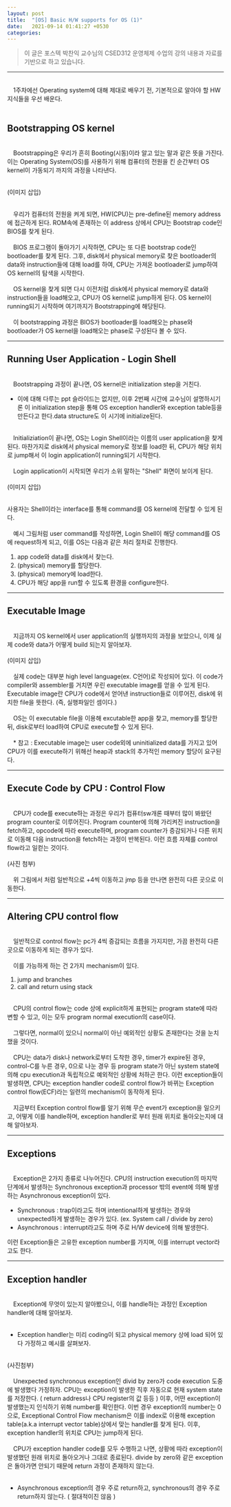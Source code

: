 ```yaml
---
layout: post
title:  "[OS] Basic H/W supports for OS (1)"
date:   2021-09-14 01:41:27 +0530
categories: 
---
```


> 이 글은 포스텍 박찬익 교수님의 CSED312 운영체제 수업의 강의 내용과 자료를 기반으로 하고 있습니다.

---  
<br>
 　1주차에선 Operating system에 대해 제대로 배우기 전, 기본적으로 알아야 할 HW 지식들을 우선 배운다.
<br><br>
 
 ## Bootstrapping OS kernel
 
 <br>
 　Bootstrapping은 우리가 흔히 Booting(시동)이라 알고 있는 말과 같은 뜻을 가진다.<br>
 이는 Operating System(OS)를 사용하기 위해 컴퓨터의 전원을 킨 순간부터 OS kernel이 가동되기 까지의 과정을 나타낸다.
<br><br>

 (이미지 삽입)

<br>
　우리가 컴퓨터의 전원을 켜게 되면, HW(CPU)는 pre-define된 memory address에 접근하게 된다. ROM속에 존재하는 이 address 상에서 CPU는 Bootstrap code인 BIOS를 찾게 된다.
<br><br>
　BIOS 프로그램이 돌아가기 시작하면, CPU는 또 다른 bootstrap code인 bootloader를 찾게 된다. 그후, disk에서 physical memory로 찾은 bootloader의 data와 instruction들에 대해 load를 하여, CPU는 가져온 bootloader로 jump하여 OS kernel의 탐색을 시작한다.
<br><br>
　OS kernel을 찾게 되면 다시 이전처럼 disk에서 physical memory로 data와 instruction들을 load해오고, CPU가 OS kernel로 jump하게 된다. OS kernel이 running되기 시작하며 여기까지가 Bootstrapping에 해당된다.
<br><br>
　이 bootstrapping 과정은 BIOS가 bootloader를 load해오는 phase와 bootloader가 OS kernel을 load해오는 phase로 구성된다 볼 수 있다.

---

## Running User Application - Login Shell
<br>
　Bootstrapping 과정이 끝나면, OS kernel은 initialization step을 거친다.
  <!--여기 수정 필요-->

 * 이에 대해 다루는 ppt 슬라이드는 없지만, 이후 2번째 시간에 교수님이 설명하시기론 이 initialization step을 통해 OS exception handler와 exception table등을 만든다고 한다.data structure도 이 시기에 initialize된다.
 <!---->

 <br>
 　Initializiation이 끝나면, OS는 Login Shell이라는 이름의 user application을 찾게 된다. 마찬가지로 disk에서 physical memory로 정보를 load한 뒤, CPU가 해당 위치로 jump해서 이 login application이 running되기 시작한다.
 <br><br>
 　Login application이 시작되면 우리가 소위 말하는 "Shell" 화면이 보이게 된다.
<br></br>
 (이미지 삽입)
<br></br>

 사용자는 Shell이라는 interface를 통해 command를 OS kernel에 전달할 수 있게 된다.
 <br></br>
 　예시 그림처럼 user command를 작성하면, Login Shell이 해당 command를 OS에 request하게 되고, 이를 OS는 다음과 같은 처리 절차로 진행한다.
 1. app code와 data를 disk에서 찾는다.
 2. (physical) memory를 할당한다.
 3. (physical) memory에 load한다.
 4. CPU가 해당 app을 run할 수 있도록 환경을 configure한다.

---

## Executable Image
<br>
 　지금까지 OS kernel에서 user application의 실행까지의 과정을 보았으니, 이제 실제 code와 data가 어떻게 build 되는지 알아보자.
<br></br>
 (이미지 삽입)
<br></br>
 　실제 code는 대부분 high level language(ex. C언어)로 작성되어 있다. 이 code가 compiler와 assembler를 거치면 우린 executable image를 얻을 수 있게 된다.
 Executable image란 CPU가 code에서 얻어낸 instruction들로 이루어진, disk에 위치한 file을 뜻한다. (즉, 실행파일인 셈이다.) <!-- 확인 필요 -->
<br></br>
 　OS는 이 executable file을 이용해 excutable한 app을 찾고, memory를 할당한 뒤, disk로부터 load하여 CPU로 execute할 수 있게 된다.
<br></br>
　* 참고 : Executable image는 user code외에 uninitialized data를 가지고 있어 CPU가 이를 execute하기 위해선 heap과 stack의 추가적인 memory 할당이 요구된다.

---
## Execute Code by CPU : Control Flow
<br>
 　CPU가 code를 execute하는 과정은 우리가 컴퓨터sw개론 때부터 많이 봐왔던 program counter로 이루어진다. Program counter에 의해 가리켜진 instruction을 fetch하고, opcode에 따라 execute하며, program counter가 증감되거나 다른 위치로 이동해 다음 instruction을 fetch하는 과정이 반복된다. 이런 흐름 자체를 control flow라고 일컫는 것이다.
<br></br>
 (사진 첨부)
<br></br>
　위 그림에서 처럼 일반적으로 +4씩 이동하고 jmp 등을 만나면 완전히 다른 곳으로 이동한다.

---
## Altering CPU control flow
<br>
　일반적으로 control flow는 pc가 4씩 증감되는 흐름을 가지지만, 가끔 완전히 다른 곳으로 이동하게 되는 경우가 있다.
<br></br>
　이를 가능하게 하는 건 2가지 mechanism이 있다.

 1. jump and branches
 2. call and return using stack

<br>
　CPU의 control flow는 code 상에 explicit하게 표현되는 program state에 따라 변할 수 있고, 이는 모두 program normal execution의 case이다.  
<br></br>
　그렇다면, normal이 있으니 normal이 아닌 예외적인 상황도 존재한다는 것을 눈치챘을 것이다. 
<br></br>
　CPU는 data가 disk나 network로부터 도착한 경우, timer가 expire된 경우, control-C를 누른 경우, 0으로 나눈 경우 등 program state가 아닌 system state에 의해 cpu execution과 독립적으로 예외적인 상황에 처하곤 한다. 이런 exception들이 발생하면, CPU는 exception handler code로 control flow가 바뀌는 Exception control flow(ECF)라는 일련의 mechanism이 동작하게 된다.
<br></br>
　지금부터 Exception control flow를 알기 위해 무슨 event가 exception을 일으키고, 어떻게 이를 handle하며, exception handler로 부터 원래 위치로 돌아오는지에 대해 알아보자.

---
## Exceptions
<br>
　Exception은 2가지 종류로 나누어진다. CPU의 instruction execution의 마지막 단계에서 발생하는 Synchronous exception과 processor 밖의 event에 의해 발생하는 Asynchronous exception이 있다.

* Synchronous : trap이라고도 하며 intentional하게 발생하는 경우와 unexpected하게 발생하는 경우가 있다. (ex. System call / divide by zero)
* Asynchronous : interrupt라고도 하며 주로 H/W device에 의해 발생한다.

이런 Exception들은 고유한 exception number를 가지며, 이를 interrupt vector라고도 한다.

---
## Exception handler
<br>
　Exception에 무엇이 있는지 알아봤으니, 이를 handle하는 과정인 Exception handler에 대해 알아보자.
<br></br>

* Exception handler는 미리 coding이 되고 physical memory 상에 load 되어 있다 가정하고 예시를 살펴보자.

<br>
(사진첨부)
<br></br>
　Unexpected synchronous exception인 divid by zero가 code execution 도중에 발생했다 가정하자. CPU는 exception이 발생한 직후 자동으로 현재 system state를 저장한다. ( return address나 CPU register의 값 등등 ) 이후, 어떤 exception이 발생했는지 인식하기 위해 number를 확인한다. 이번 경우 exception의 number는 0으로, Exceptional Control Flow mechanism은 이를 index로 이용해 exception table(a.k.a interrupt vector table)상에서 맞는 handler를 찾게 된다. 이후, exception handler의 위치로 CPU는 jump하게 된다.
<br></br>
　CPU가 exception handler code를 모두 수행하고 나면, 상황에 따라 exception이 발생했던 원래 위치로 돌아오거나 그대로 종료된다. divide by zero와 같은 exception은 돌아가면 안되기 때문에 return 과정이 존재하지 않는다.
<br></br>

* Asynchronous exception의 경우 주로 return하고, synchronous의 경우 주로 return하지 않는다. ( 절대적이진 않음 )